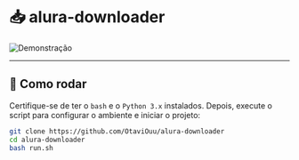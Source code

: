 # 📥 alura-downloader

![Demonstração](https://github.com/user-attachments/assets/1af6d298-c987-4fab-88f6-a91dc866dd28)

---

## 🚀 Como rodar

Certifique-se de ter o `bash` e o `Python 3.x` instalados. Depois, execute o script para configurar o ambiente e iniciar o projeto:

```bash
git clone https://github.com/OtaviOuu/alura-downloader
cd alura-downloader
bash run.sh
